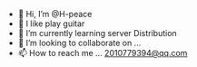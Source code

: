 - 👋 Hi, I’m @H-peace
- 👀 I like play guitar
- 🌱 I’m currently learning server Distribution
- 💞️ I’m looking to collaborate on ...
- 📫 How to reach me ...  2010779394@qq.com

<!---
H-peace/H-peace is a ✨ special ✨ repository because its `README.md` (this file) appears on your GitHub profile.
You can click the Preview link to take a look at your changes.
--->
